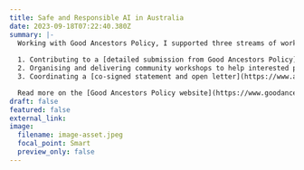 ```yaml
---
title: Safe and Responsible AI in Australia
date: 2023-09-18T07:22:40.380Z
summary: |-
  Working with Good Ancestors Policy, I supported three streams of work  to respond to a consultation by the Australian government about safe and responsible AI. This work included:
  
  1. Contributing to a [detailed submission from Good Ancestors Policy](https://www.goodancestors.org.au/s/Publications-2023-DISR-submission-safe-and-responsible-AI.pdf) to the consultation, 
  2. Organising and delivering community workshops to help interested people write their own submissions, and 
  3. Coordinating a [co-signed statement and open letter](https://www.australiansforaisafety.com.au/) from Australian AI experts.

  Read more on the [Good Ancestors Policy website](https://www.goodancestors.org.au/safe-and-responsible-ai)
draft: false
featured: false
external_link: 
image:
  filename: image-asset.jpeg
  focal_point: Smart
  preview_only: false
---
```

